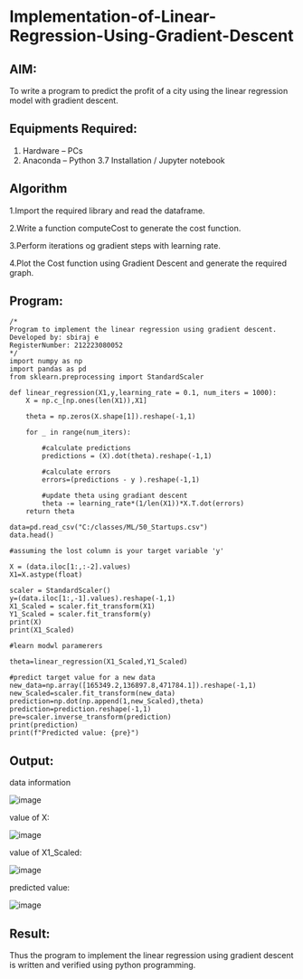 # Implementation-of-Linear-Regression-Using-Gradient-Descent

## AIM:
To write a program to predict the profit of a city using the linear regression model with gradient descent.

## Equipments Required:
1. Hardware – PCs
2. Anaconda – Python 3.7 Installation / Jupyter notebook

## Algorithm
1.Import the required library and read the dataframe.

2.Write a function computeCost to generate the cost function.

3.Perform iterations og gradient steps with learning rate.

4.Plot the Cost function using Gradient Descent and generate the required graph.

## Program:
```
/*
Program to implement the linear regression using gradient descent.
Developed by: sbiraj e
RegisterNumber: 212223080052
*/
import numpy as np
import pandas as pd
from sklearn.preprocessing import StandardScaler

def linear_regression(X1,y,learning_rate = 0.1, num_iters = 1000):
    X = np.c_[np.ones(len(X1)),X1]
    
    theta = np.zeros(X.shape[1]).reshape(-1,1)
    
    for _ in range(num_iters):
        
        #calculate predictions
        predictions = (X).dot(theta).reshape(-1,1)
        
        #calculate errors
        errors=(predictions - y ).reshape(-1,1)
        
        #update theta using gradiant descent
        theta -= learning_rate*(1/len(X1))*X.T.dot(errors)
    return theta
                                        
data=pd.read_csv("C:/classes/ML/50_Startups.csv")
data.head()

#assuming the lost column is your target variable 'y' 

X = (data.iloc[1:,:-2].values)
X1=X.astype(float)

scaler = StandardScaler()
y=(data.iloc[1:,-1].values).reshape(-1,1)
X1_Scaled = scaler.fit_transform(X1)
Y1_Scaled = scaler.fit_transform(y)
print(X)
print(X1_Scaled)

#learn modwl paramerers

theta=linear_regression(X1_Scaled,Y1_Scaled)

#predict target value for a new data
new_data=np.array([165349.2,136897.8,471784.1]).reshape(-1,1)
new_Scaled=scaler.fit_transform(new_data)
prediction=np.dot(np.append(1,new_Scaled),theta)
prediction=prediction.reshape(-1,1)
pre=scaler.inverse_transform(prediction)
print(prediction)
print(f"Predicted value: {pre}")

```

## Output:
data information

![image](https://github.com/Sibi-raj5/Implementation-of-Linear-Regression-Using-Gradient-Descent/assets/160597836/ea8e27cb-6f9f-4277-b224-1231304a698d)

value of X:

![image](https://github.com/Sibi-raj5/Implementation-of-Linear-Regression-Using-Gradient-Descent/assets/160597836/6bd59982-6adb-48d1-bc7f-d0ec2b3c4676)

value of X1_Scaled:

![image](https://github.com/Sibi-raj5/Implementation-of-Linear-Regression-Using-Gradient-Descent/assets/160597836/a217e6db-287b-497f-8be5-509497cc89ef)

predicted value:

![image](https://github.com/Sibi-raj5/Implementation-of-Linear-Regression-Using-Gradient-Descent/assets/160597836/b02d4d70-36f7-4ef5-83e5-ce7870084ffe)

## Result:
Thus the program to implement the linear regression using gradient descent is written and verified using python programming.
